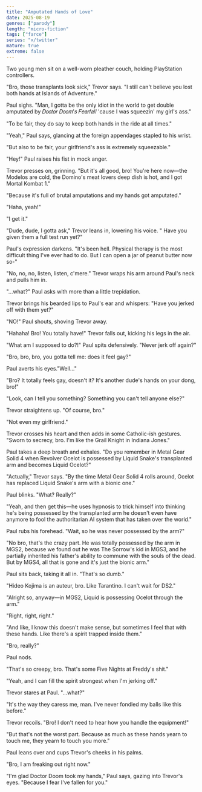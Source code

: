 ```yaml
---
title: "Amputated Hands of Love"
date: 2025-08-19
genres: ["parody"]
length: "micro-fiction"
tags: ["farce"]
series: "x/twitter"
mature: true
extreme: false
---
```

Two young men sit on a well-worn pleather couch, holding PlayStation controllers.

"Bro, those transplants look sick," Trevor says. "I still can't believe you lost both hands at Islands of Adventure."

Paul sighs. "Man, I gotta be the only idiot in the world to get double amputated by 𝐷𝑜𝑐𝑡𝑜𝑟 𝐷𝑜𝑜𝑚'𝑠 𝐹𝑒𝑎𝑟𝑓𝑎𝑙𝑙 'cause I was squeezin' my girl's ass."

"To be fair, they do say to keep both hands in the ride at all times."

"Yeah," Paul says, glancing at the foreign appendages stapled to his wrist.

"But also to be fair, your girlfriend's ass is extremely squeezable."

"Hey!" Paul raises his fist in mock anger.

Trevor presses on, grinning. "But it's all good, bro! You're here now—the Modelos are cold, the Domino's meat lovers deep dish is hot, and I got Mortal Kombat 1."

"Because it's full of brutal amputations and my hands got amputated."

"Haha, yeah!"

"I get it."

"Dude, dude, I gotta ask," Trevor leans in, lowering his voice. " Have you given them a full test run yet?"

Paul's expression darkens. "It's been hell. Physical therapy is the most difficult thing I've ever had to do. But I can open a jar of peanut butter now so-"

"No, no, no, listen, listen, c'mere." Trevor wraps his arm around Paul's neck and pulls him in.

"...what?" Paul asks with more than a little trepidation.

Trevor brings his bearded lips to Paul's ear and whispers: "Have you jerked off with them yet?"

"NO!" Paul shouts, shoving Trevor away.

"Hahaha! Bro! You totally have!" Trevor falls out, kicking his legs in the air.

"What am I supposed to do?!" Paul spits defensively. "Never jerk off again?"

"Bro, bro, bro, you gotta tell me: does it feel gay?"

Paul averts his eyes."Well..."

"Bro? It totally feels gay, doesn't it? It's another dude's hands on your dong, bro!"

"Look, can I tell you something? Something you can't tell anyone else?"

Trevor straightens up. "Of course, bro."

"Not even my girlfriend."

Trevor crosses his heart and then adds in some Catholic-ish gestures. "Sworn to secrecy, bro. I'm like the Grail Knight in Indiana Jones."

Paul takes a deep breath and exhales. "Do you remember in Metal Gear Solid 4 when Revolver Ocelot is possessed by Liquid Snake's transplanted arm and becomes Liquid Ocelot?"

"Actually," Trevor says. "By the time Metal Gear Solid 4 rolls around, Ocelot has replaced Liquid Snake's arm with a bionic one."

Paul blinks. "What? Really?"

"Yeah, and then get this—he uses hypnosis to trick himself into thinking he's being possessed by the transplanted arm he doesn't even have anymore to fool the authoritarian AI system that has taken over the world."

Paul rubs his forehead. "Wait, so he was never possessed by the arm?"

"No bro, that's the crazy part. He was totally possessed by the arm in MGS2, because we found out he was The Sorrow's kid in MGS3, and he partially inherited his father's ability to commune with the souls of the dead. But by MGS4, all that is gone and it's just the bionic arm."

Paul sits back, taking it all in. "That's so dumb."

"Hideo Kojima is an auteur, bro. Like Tarantino. I can't wait for DS2."

"Alright so, anyway—in MGS2, Liquid is possessing Ocelot through the arm."

"Right, right, right."

"And like, I know this doesn't make sense, but sometimes I feel that with these hands. Like there's a spirit trapped inside them."

"Bro, really?"

Paul nods.

"That's so creepy, bro. That's some Five Nights at Freddy's shit."

"Yeah, and I can fill the spirit strongest when I'm jerking off."

Trevor stares at Paul. "...what?"

"It's the way they caress me, man. I've never fondled my balls like this before."

Trevor recoils. "Bro! I don't need to hear how you handle the equipment!"

"But that's not the worst part. Because as much as these hands yearn to touch me, they yearn to touch you more."

Paul leans over and cups Trevor's cheeks in his palms.

"Bro, I am freaking out right now."

"I'm glad Doctor Doom took my hands," Paul says, gazing into Trevor's eyes. "Because I fear I've fallen for you."

